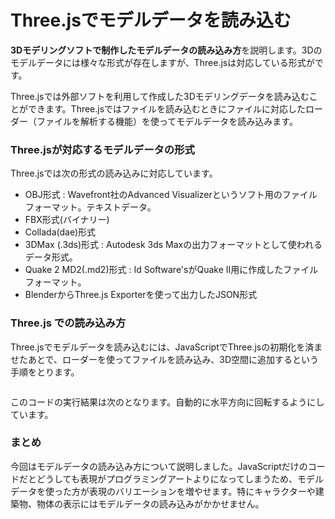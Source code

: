 # Three.jsでモデルデータを読み込む

**3Dモデリングソフトで制作したモデルデータの読み込み方**を説明します。3Dのモデルデータには様々な形式が存在しますが、Three.jsは対応している形式がです。

Three.jsでは外部ソフトを利用して作成した3Dモデリングデータを読み込むことができます。Three.jsではファイルを読み込むときにファイルに対応したローダー（ファイルを解析する機能）を使ってモデルデータを読み込みます。 

### Three.jsが対応するモデルデータの形式

Three.jsでは次の形式の読み込みに対応しています。

* OBJ形式 : Wavefront社のAdvanced Visualizerというソフト用のファイルフォーマット。テキストデータ。 
* FBX形式(バイナリー)
* Collada(dae)形式
* 3DMax (.3ds)形式 : Autodesk 3ds Maxの出力フォーマットとして使われるデータ形式。 
* Quake 2 MD2(.md2)形式 : Id Software'sがQuake II用に作成したファイルフォーマット。 
* BlenderからThree.js Exporterを使って出力したJSON形式


### Three.js での読み込み方

Three.jsでモデルデータを読み込むには、JavaScriptでThree.jsの初期化を済ませたあとで、ローダーを使ってファイルを読み込み、3D空間に追加するという手順をとります。


```js

```

このコードの実行結果は次のとなります。自動的に水平方向に回転するようにしています。



### まとめ

今回はモデルデータの読み込み方について説明しました。JavaScriptだけのコードだとどうしても表現がプログラミングアートよりになってしまうため、モデルデータを使った方が表現のバリエーションを増やせます。特にキャラクターや建築物、物体の表示にはモデルデータの読み込みがかかせません。
